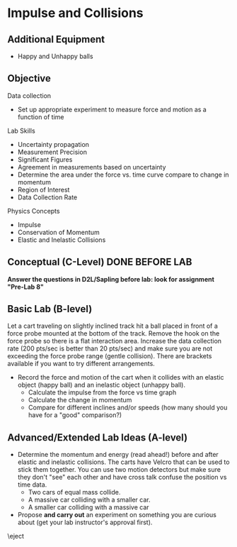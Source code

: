 # Impulse and Collisions


## Additional Equipment

- Happy and Unhappy balls

## Objective

Data collection

- Set up appropriate experiment to measure force and motion as a function of time

Lab Skills

- Uncertainty propagation
- Measurement Precision
- Significant Figures
- Agreement in measurements based on uncertainty
- Determine the area under the force vs. time curve compare to change in momentum 
- Region of Interest
- Data Collection Rate

Physics Concepts

- Impulse 
- Conservation of Momentum 
- Elastic and Inelastic Collisions

## Conceptual (C-Level) DONE BEFORE LAB

**Answer the questions in D2L/Sapling before lab: look for assignment "Pre-Lab 8"**
 

## Basic Lab (B-level)

Let a cart traveling on slightly inclined track hit a ball placed in front of a force probe mounted at the bottom of the track. Remove the hook on the force probe so there is a flat interaction area. Increase the data collection rate (200 pts/sec is better than 20 pts/sec) and make sure you are not exceeding the force probe range (gentle collision). There are brackets available if you want to try different arrangements.

- Record the force and motion of the cart when it collides with an elastic object (happy ball) and an inelastic object (unhappy ball).
    - Calculate the impulse from the force vs time graph
    - Calculate the change in momentum 
    - Compare for different inclines and/or speeds (how many should you have for a "good" comparison?)

## Advanced/Extended Lab Ideas (A-level)

- Determine the momentum and energy (read ahead!) before and after elastic and inelastic collisions. The carts have Velcro that can be used to stick them together. You can use two motion detectors but make sure they don't "see" each other and have cross talk confuse the position vs time data. 
    - Two cars of equal mass collide. 
    - A massive car colliding with a smaller car.
    - A smaller car colliding with a massive car 
- Propose **and carry out** an experiment on something you are curious about (get your lab instructor's approval first).

\eject

